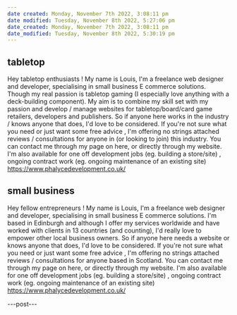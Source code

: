 ```yaml
---
date created: Monday, November 7th 2022, 3:08:11 pm
date modified: Tuesday, November 8th 2022, 5:27:06 pm
date_created: Monday, November 7th 2022, 3:08:11 pm
date_modified: Tuesday, November 8th 2022, 5:30:19 pm
---
```

## tabletop

Hey tabletop enthusiasts ! My name is Louis, I'm a freelance web designer and developer, specialising in small business E commerce solutions.
Though my real passion is tabletop gaming (I especially love anything with a deck-building component).
My aim is to combine my skill set with my passion and develop / manage websites for tabletop/board/card game retailers, developers and publishers.
So if anyone here works in the industry / knows anyone that does, I'd love to be considered.
If you're not sure what you need or just want some free advice , I'm offering no strings attached reviews / consultations for anyone in (or looking to join) this industry.
You can contact me through my page on here, or directly through my website.
I'm also available for one off development jobs (eg. building a store/site) , ongoing contract work (eg. ongoing maintenance of an existing site)
https://www.phalycedevelopment.co.uk/


## small business


Hey fellow entrepreneurs ! My name is Louis, I'm a freelance web designer and developer, specialising in small business E commerce solutions.
I'm based in Edinburgh and although I offer my services worldwide and have worked with clients in 13 countries (and counting), I'd really love to empower other local business owners.
So if anyone here needs a website or knows anyone that does, I'd love to be considered.
If you're not sure what you need or just want some free advice , I'm offering no strings attached reviews / consultations for anyone based in Scotland.
You can contact me through my page on here, or directly through my website.
I'm also available for one off development jobs (eg. building a store/site) , ongoing contract work (eg. ongoing maintenance of an existing site)
https://www.phalycedevelopment.co.uk/

---post---



